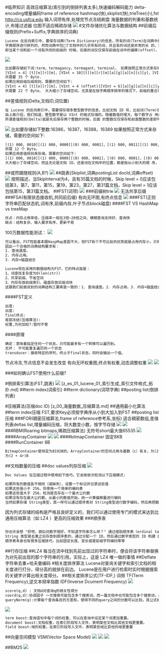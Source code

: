 #临界知识
高效压缩算法(索引到的倒排列表太多),快速编码解码能力
delta-encoding增量编码frame of reference
hashmap(快),skiplist(快),trieTree(小),fst
http://cs.usfca.edu
输入词项有序,处理完节点冻结刷盘
海量数据的判重和基数统计,布隆过滤器
位图不适应稀疏存储
![](.z_es_00_物理存储_数据结构_images/96ad1ab8.png)
#文件存储优化算法与数据结构
##前缀后缀规则(Prefix+Suffix,字典排序的词典)
```asp
Lucene 在反向索引中，要保存词典(Term Dictionary)的信息，所有的词(Term)在词典中是按照
字典顺序进行排列的，然而词典中包􏰇了文档中的几乎所有的词，并且有的词还是非常的长 的，这样索引文件会非常的大，所谓前缀后缀规则，
即当某个词和前一个词有共同的前缀的 时候，后面的词仅仅保存前缀在词中的偏移(offset)，以及除前缀以外的字符串(称为后缀
```
![](.z_es_01_lucene_01_索引文件格式_物理存储_数据结构_tip_tim_doc_fdt_fdx_images/79e27243.png)
```asp
比如要存储如下词:term，termagancy，termagant，terminal， 如果按照正常方式来存储，需要的空间如下:
[VInt = 4] [t][e][r][m]，[VInt = 10][t][e][r][m][a][g][a][n][c][y]，[VInt = 9][t][e][r][m][a][g][a][n][t]， [VInt = 8][t][e][r][m][i][n][a][l]
共需要 35 个 Byte.
如果应用前缀后缀规则，需要的空间如下:
[VInt = 4] [t][e][r][m]，[VInt = 4 (offset)][VInt = 6][a][g][a][n][c][y]，[VInt = 8 (offset)][VInt = 1][t]， [VInt = 4(offset)][VInt = 4][i][n][a][l]
共需要 22 个 Byte。 大大缩小了存储空间，尤其是在按字典顺序排序的情况下，前缀的重合率大大提高
```
##差值规则(Delta,文档ID,词位置)
```asp
在 Lucene 的反向索引中，需要保存很多整型数字的信息，比如文档 ID 号，比如词(Term)在 文档中的位置等等。
由上面介绍，我们知道，整型数字是以 VInt 的格式存储的。随着数值的增大，每个数字占 用的 Byte 的个数也逐渐的增多。
所谓差值规则(Delta)就是先后保存两个整数的时候，后面 的整数仅仅保存和前面整数的差即可

```
![](.z_es_01_lucene_01_索引文件格式_物理存储_数据结构_tip_tim_doc_fdt_fdx_images/e88143d6.png)
比如要存储如下整数:16386，16387，16388，16389 
如果按照正常方式来存储，需要的空间如下:

```asp
[(1) 000, 0010][(1) 000, 0000][(0) 000, 0001]，[(1) 000, 0011][(1) 000, 0000][(0) 000, 0001]，[(1) 000, 0100][(1) 000, 0000][(0) 000, 0001]，[(1) 000, 0101][(1) 000, 0000][(0) 000, 0001]
供需 12 个 Byte。
如果应用差值规则来存储，需要的空间如下:
[(1) 000, 0010][(1) 000, 0000][(0) 000, 0001]，[(0) 000, 0001]，[(0) 000, 0001]，[(0) 000, 0001] 共需 6 个 Byte。
大大缩小了存储空间，而且无论是文档 ID，还是词在文档中的位置，都是按从小到大的顺 序，逐渐增大的
```
##或然跟随规则(A,B?)
[](https://www.cnblogs.com/bonelee/p/6808409.html)
![](.z_es_01_lucene_01_索引文件格式_物理存储_数据结构_tip_tim_doc_fdt_fdx_images/15a41498.png)
##跳表(Skiplist,词典postingList docId,词典offset)
![](.z_es_01_lucene_01_索引文件格式_物理存储_数据结构_tip_tim_doc_fdt_fdx_images/21efdefd.png)
按照描述，当SkipInterval为4，且有35篇文档的时候，Skip level = 0应该包括第3，第7，第11，第15，第19，第23，第27，第31篇文档，Skip level = 1应该包括第15，第31篇文档。
##FST(词项)
[](https://www.jianshu.com/p/7b270acf9ba7)
![](.z_es_00_lucence数据结构算法_倒排索引_召回率_压缩算法_for_rbm_前缀树trie_images/bde69ace.png)
###前缀树trie
![](.z_es_00_lucence数据结构算法_倒排索引_召回率_压缩算法_for_rbm_前缀树trie_images/400b0b36.png)
无法共享后缀
###FSA(有限状态接收机,共同前后缀)
有向无环图,有终点信息
![](.z_es_00_lucence数据结构算法_倒排索引_召回率_压缩算法_for_rbm_前缀树trie_FST_images/514f6b3d.png)
###FST(正则字符串匹配状态机,词有序,前缀内存,叶子节点block磁盘)
[](https://www.cnblogs.com/cangqinglang/p/15606270.html)
####FST VS HashMap vs treeMap
```asp
优点：内存占用率低，压缩率一般在3倍~20倍之间、模糊查询支持好、查询快
缺点：结构复杂、输入要求有序、更新不易
```
100万数据性能测试：
![](.z_es_01_lucene_03_查询算法_压缩算法_相关度排序算法_images/6b1eef14.png)
```asp
可以看出，FST性能基本跟HaspMap差距不大，但FST有个不可比拟的优势就是占用内存小，只有HashMap10分之一左右，这对大数据规模检索是至关重要的，毕竟速度再快放不进内存也是没用的。
因此一个合格的词典结构要求有：
1. 查询速度。
2. 内存占用。
3. 内存+磁盘结合
```
```asp
Lucene现在采用的数据结构为FST，它的特点就是：
1、词查找复杂度为O(len(str))
2、共享前缀、节省空间
3、内存存放前缀索引、磁盘存放后缀词块
这跟我们前面说到的词典结构三要素是一致的：1. 查询速度。2. 内存占用。3. 内存+磁盘结合。我们往索引库里插入四个单词abd、abe、acf、acg,看看它的索引文件内容
```
####FST定义
```asp
出度:
出度:
final终点:
尾部冻结(压缩算法):
权重,为何加权?:暂时不管
```
####原理
```asp
确定：意味着指定任何一个状态，只可能最多有一个转移可以遍历到。
无环： 不可能重复遍历同一个状态
transducer：接收特定的序列，终止于final状态，同时会输出一个值。
```
节点冷冻,节点信息不会发生改变
有向无环权重图,终点有权重,动态调整权重
[](https://www.shenyanchao.cn/blog/2018/12/04/lucene-fst/)
![](.z_es_00_lucence数据结构算法_倒排索引_召回率_压缩算法_for_rbm_前缀树trie_FST_images/cad7ab0d.png)
![](.z_es_00_lucence数据结构算法_倒排索引_召回率_压缩算法_for_rbm_前缀树trie_FST_images/2f20955a.png)



###如何确认FST使用什么前缀?


#倒排索引算法(FST,跳表)
![](.z_es_00_搜索引擎原理_倒排索引_召回率_压缩算法_images/910137c0.png)
[z_es_01_lucene_01_索引生成_索引文件格式_拓扑.md]
##term index(词索引)
##term dictionary(词项字典)
##posting list(倒排列表)


#压缩算法(压缩doc ID)
[z_00_海量数据_压缩算法.md]
##通用最小化算法
##term index压缩
FST,要求Key必须按字典序从小到大加入到FST
##posting list压缩
###FOR(稠密压缩算法,frame of reference参考系,坐标)
适合稠密数组,差值列表deltas list,增量编码压缩，将大数变小数，按字节存储
[](https://www.elastic.co/cn/blog/frame-of-reference-and-roaring-bitmaps)
![](.z_es_00_搜索引擎原理_倒排索引_召回率_压缩算法_images/a0cf89ea.png)
![](.z_es_00_搜索引擎原理_倒排索引_召回率_压缩算法_images/aedb0f01.png)
###RBM(Roaring bitmaps,稀疏压缩算法)
[](https://cloud.tencent.com/developer/article/1136054)
无符号short最大值65535
![](.z_es_00_搜索引擎原理_倒排索引_召回率_压缩算法_images/9212b214.png)
####ArrayContainer
![](.z_es_01_lucene_03_倒排算法_压缩算法_相关度排序算法_images/986de000.png)
![](.z_es_00_搜索引擎原理_倒排索引_召回率_压缩算法_images/45da9492.png)
[](https://www.elastic.co/cn/blog/frame-of-reference-and-roaring-bitmaps)
####bitmapContainer
固定8KB
[](https://www.cnblogs.com/suhaha/p/15363089.html)
####RunContainer
8B
```asp
BitmapContainer是恒定为8192B的。ArrayContainer的空间占用与基数（c）有关，为(2 + 2c)B；RunContainer的则与它存储的连续序列数（r）有关，
为(2 + 4r)B
```
##文档数量的压缩
[](https://www.jianshu.com/p/389551965d28)
##doc values列存压缩
![](.z_es_01_lucene_03_倒排算法_压缩算法_相关度排序算法_images/20e3839e.png)
```asp
Doc Values 在压缩过程中使用如下技巧。它会按依次检测以下压缩模式:

如果所有的数值各不相同（或缺失），设置一个标记并记录这些值
如果这些值小于 256，将使用一个简单的编码表
如果这些值大于 256，检测是否存在一个最大公约数
如果没有存在最大公约数，从最小的数值开始，统一计算偏移量进行编码
当然如果存储 String类型，其一样可以通过顺序表对 String类型进行数字编码，然后再把数字类型构建 DocValues。
```
因为列式存储的结构是严格且良好定义的，我们可以通过使用专门的模式来达到比通用压缩算法（如 LZ4 ）更高的压缩效果
###顺序表
```asp

你也许会想 "好吧，貌似对数字很好，不知道字符串怎么样？" 通过借助顺序表（ordinal table），String 类型也是类似进行编码的。
String 类型是去重之后存放到顺序表的，通过分配一个 ID，然后通过数字类型的 ID 构建 Doc Values。这样 String 类型和数值类型可以达到同样的压缩效果。
顺序表本身也有很多压缩技巧，比如固定长度、变长或是前缀字符编码等等
```
##行存压缩
##LZ4
[](https://www.elastic.co/cn/blog/save-space-and-money-with-improved-storage-efficiency-in-elasticsearch-7-10)
每当在流中找到先前出现过的字符串时，便会将该字符串替换为对先前出现的那个字符串的引用。实际上，这是 LZ4 唯一做的事情
##Deflate
字符串去重+哈夫曼编码
[](https://blog.csdn.net/FX677588/article/details/70767446)
#相关度排序算法
Lucene对查询关键字和索引文档的相关度进行打分，得分高的就排在前边。 
Lucene是在用户进行检索时实时根据搜索的关键字计算出相关度得分。
[](https://www.cnblogs.com/forfuture1978/archive/2010/03/07/1680007.html)
##相关度排序公式(TF-IDF,)
词频 TF(Term Frequency),逆文本频率指数 IDF(Inverse Dcument Frequency)
![](.z_es_01_lucene_02_搜索过程_相关度排序_images/6bd60704.png)
```asp
score(q,d) : 文档d对查询q的相关性得分
coord(q,d):协调因子 一次搜索可能包含多个搜索词，而一篇文档中也可能包含多个搜索词，此 项表示，当一篇文档中包含的搜索词越多，则此文档则打分越高。
queryNorm(q):计算每个查询条目的方差和，使得不同的query之间的分数可以比较。其公式如 下:
```
![](.z_es_01_lucene_02_搜索过程_相关度排序_images/606b34f4.png)
```asp
term boost:查询语句中每个词的权重，可以在查询中设定某个词更加重要。 
document boost:文档权重，在索引阶段写入文件，表明某些文档比其他文档更重要。 
field boost:域的权重，在索引阶段写入文件，表明某些域比其他的域更重要
```
##向量空间模型 VSM(Vector Space Model)
![](.z_es_01_lucene_02_搜索过程_相关度排序_images/d16f307c.png)
![](.z_es_01_lucene_02_搜索过程_相关度排序_images/4d4e7509.png)
![](.z_es_01_lucene_02_搜索过程_相关度排序_images/3cc43cb6.png)


##BM25
![](.z_es_01_lucene_03_倒排算法_压缩算法_相关度排序算法_images/f8fb670b.png)
[](https://www.jianshu.com/p/83d22040ad5a)
